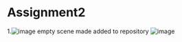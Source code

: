 # Assignment2
1.![image](https://user-images.githubusercontent.com/98484257/228286682-93e6cad2-8717-4f48-9c9d-29d3cccf6233.png)
empty scene made
added to repository 
![image](https://user-images.githubusercontent.com/98484257/228289187-d3f3f76d-0d37-4cb6-a886-5176245441ae.png)
